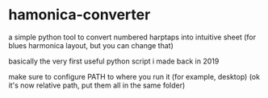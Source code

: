# hamonica-converter
a simple python tool to convert numbered harptaps into intuitive sheet (for blues harmonica layout, but you can change that)

basically the very first useful python script i made back in 2019

make sure to configure PATH to where you run it (for example, desktop) (ok it's now relative path, put them all in the same folder)
